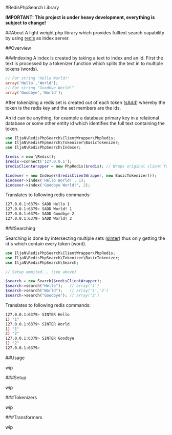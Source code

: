 #RedisPhpSearch Library

**IMPORTANT: This project is under heavy development, everything is subject to change!**

##About
A light weight php library which provides fulltext search capability
by using [redis](http://redis.io) as index server.

##Overview

###Indexing
A index is created by taking a text to index and an id. First the text is processed by a tokenizer function which
splits the text in to multiple tokens (words).

```php
// For string "Hello World!"
array('Hello','World'); 
// For string "Goodbye World!"
array('Goodbye','World'); 
```
After tokenizing a redis set is created out of each token ([sAdd](http://redis.io/commands/sadd)) whereby the token is the redis key and the set members are the ids. 

An id can be anything, for example a database primary key in a relational database or some other entity id
which identifies the full text containing the token.

```php
use IljaN\RedisPhpSearch\ClientWrapper\PhpRedis;
use IljaN\RedisPhpSearch\Tokenizer\BasicTokenizer;
use IljaN\RedisPhpSearch\Indexer;

$redis = new \Redis();
$redis->connect('127.0.0.1');
$redisClientWrapper = new PhpRedis($redis); // Wraps original client for portability

$indexer = new Indexer($redisClientWrapper, new BasicTokenizer());
$indexer->index('Hello World!', 1);
$indexer->index('Goodbye World!', 2);
```
Translates to following redis commands:
```bash
127.0.0.1:6379> SADD Hello 1
127.0.0.1:6379> SADD World! 1
127.0.0.1:6379> SADD Goodbye 2
127.0.0.1:6379> SADD World! 2
```

###Searching

Searching is done by intersecting multiple sets ([sInter](http://redis.io/commands/sinter)) thus only getting the id`s which contain every token (word).
```php
use IljaN\RedisPhpSearch\ClientWrapper\PhpRedis;
use IljaN\RedisPhpSearch\Tokenizer\BasicTokenizer;
use IljaN\RedisPhpSearch\Search;

// Setup ommited... (see above)

$search = new Search($redisClientWrapper);
$search->search("Hello");   // array('1')
$search->search("World");   // array('1','2')
$search->search("Goodbye"); // array('2')
```
Translates to following redis commands:

```bash
127.0.0.1:6379> SINTER Hello
1) "1"
127.0.0.1:6379> SINTER World
1) "1"
2) "2"
127.0.0.1:6379> SINTER Goodbye
1) "2"
127.0.0.1:6379> 
```
##Usage

wip

###Setup

wip

###Tokenizers

wip

###Transformers

wip

















